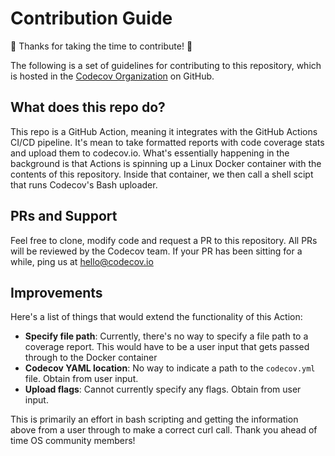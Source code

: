 # Contribution Guide

:tada: Thanks for taking the time to contribute! :tada:

The following is a set of guidelines for contributing to this repository, which is hosted in the [Codecov Organization](https://github.com/codecov) on GitHub. 

## What does this repo do?

This repo is a GitHub Action, meaning it integrates with the GitHub Actions CI/CD pipeline. It's mean to take formatted reports with code coverage stats and upload them to codecov.io. What's essentially happening in the background is that Actions is spinning up a Linux Docker container with the contents of this repository. Inside that container, we then call a shell scipt that runs Codecov's Bash uploader. 

## PRs and Support

Feel free to clone, modify code and request a PR to this repository. All PRs will be reviewed by the Codecov team. If your PR has been sitting for a while, ping us at hello@codecov.io 

## Improvements

Here's a list of things that would extend the functionality of this Action:

* **Specify file path**:     Currently, there's no way to specify a file path to a coverage report. This would have to be a user input that gets passed through to the Docker container
* **Codecov YAML location**: No way to indicate a path to the `codecov.yml` file. Obtain from user input.
* **Upload flags**: Cannot currently specify any flags. Obtain from user input.

This is primarily an effort in bash scripting and getting the information above from a user through to make a correct curl call. Thank you ahead of time OS community members!